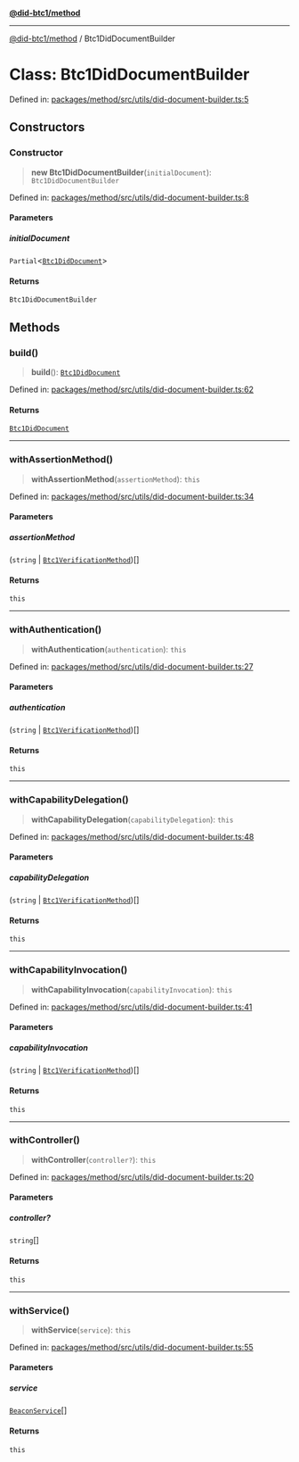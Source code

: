 [**@did-btc1/method**](../README.md)

***

[@did-btc1/method](../globals.md) / Btc1DidDocumentBuilder

# Class: Btc1DidDocumentBuilder

Defined in: [packages/method/src/utils/did-document-builder.ts:5](https://github.com/dcdpr/did-btc1-js/blob/4ab6f9915d95beed9bc633644c9db1539395f512/packages/method/src/utils/did-document-builder.ts#L5)

## Constructors

### Constructor

> **new Btc1DidDocumentBuilder**(`initialDocument`): `Btc1DidDocumentBuilder`

Defined in: [packages/method/src/utils/did-document-builder.ts:8](https://github.com/dcdpr/did-btc1-js/blob/4ab6f9915d95beed9bc633644c9db1539395f512/packages/method/src/utils/did-document-builder.ts#L8)

#### Parameters

##### initialDocument

`Partial`\<[`Btc1DidDocument`](Btc1DidDocument.md)\>

#### Returns

`Btc1DidDocumentBuilder`

## Methods

### build()

> **build**(): [`Btc1DidDocument`](Btc1DidDocument.md)

Defined in: [packages/method/src/utils/did-document-builder.ts:62](https://github.com/dcdpr/did-btc1-js/blob/4ab6f9915d95beed9bc633644c9db1539395f512/packages/method/src/utils/did-document-builder.ts#L62)

#### Returns

[`Btc1DidDocument`](Btc1DidDocument.md)

***

### withAssertionMethod()

> **withAssertionMethod**(`assertionMethod`): `this`

Defined in: [packages/method/src/utils/did-document-builder.ts:34](https://github.com/dcdpr/did-btc1-js/blob/4ab6f9915d95beed9bc633644c9db1539395f512/packages/method/src/utils/did-document-builder.ts#L34)

#### Parameters

##### assertionMethod

(`string` \| [`Btc1VerificationMethod`](Btc1VerificationMethod.md))[]

#### Returns

`this`

***

### withAuthentication()

> **withAuthentication**(`authentication`): `this`

Defined in: [packages/method/src/utils/did-document-builder.ts:27](https://github.com/dcdpr/did-btc1-js/blob/4ab6f9915d95beed9bc633644c9db1539395f512/packages/method/src/utils/did-document-builder.ts#L27)

#### Parameters

##### authentication

(`string` \| [`Btc1VerificationMethod`](Btc1VerificationMethod.md))[]

#### Returns

`this`

***

### withCapabilityDelegation()

> **withCapabilityDelegation**(`capabilityDelegation`): `this`

Defined in: [packages/method/src/utils/did-document-builder.ts:48](https://github.com/dcdpr/did-btc1-js/blob/4ab6f9915d95beed9bc633644c9db1539395f512/packages/method/src/utils/did-document-builder.ts#L48)

#### Parameters

##### capabilityDelegation

(`string` \| [`Btc1VerificationMethod`](Btc1VerificationMethod.md))[]

#### Returns

`this`

***

### withCapabilityInvocation()

> **withCapabilityInvocation**(`capabilityInvocation`): `this`

Defined in: [packages/method/src/utils/did-document-builder.ts:41](https://github.com/dcdpr/did-btc1-js/blob/4ab6f9915d95beed9bc633644c9db1539395f512/packages/method/src/utils/did-document-builder.ts#L41)

#### Parameters

##### capabilityInvocation

(`string` \| [`Btc1VerificationMethod`](Btc1VerificationMethod.md))[]

#### Returns

`this`

***

### withController()

> **withController**(`controller?`): `this`

Defined in: [packages/method/src/utils/did-document-builder.ts:20](https://github.com/dcdpr/did-btc1-js/blob/4ab6f9915d95beed9bc633644c9db1539395f512/packages/method/src/utils/did-document-builder.ts#L20)

#### Parameters

##### controller?

`string`[]

#### Returns

`this`

***

### withService()

> **withService**(`service`): `this`

Defined in: [packages/method/src/utils/did-document-builder.ts:55](https://github.com/dcdpr/did-btc1-js/blob/4ab6f9915d95beed9bc633644c9db1539395f512/packages/method/src/utils/did-document-builder.ts#L55)

#### Parameters

##### service

[`BeaconService`](../interfaces/BeaconService.md)[]

#### Returns

`this`
